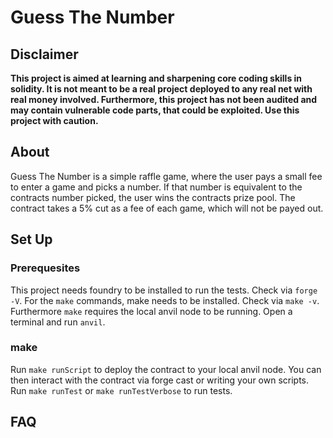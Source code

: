 # Guess The Number

## Disclaimer
<b> This project is aimed at learning and sharpening core coding skills in solidity. It is not meant to be a real project deployed to any real net with real money involved. Furthermore, this project has not been audited and may contain vulnerable code parts, that could be exploited. Use this project with caution. </b>

## About
Guess The Number is a simple raffle game, where the user pays a small fee to enter a game and picks a number. If that number is equivalent to the contracts number picked, the user wins the contracts prize pool. The contract takes a 5% cut as a fee of each game, which will not be payed out.

## Set Up
### Prerequesites
This project needs foundry to be installed to run the tests. Check via `forge -V`.
For the `make` commands, make needs to be installed. Check via `make -v`.
Furthermore `make` requires the local anvil node to be running. Open a terminal and run `anvil`.

### make
Run `make runScript` to deploy the contract to your local anvil node. You can then interact with the contract via forge cast or writing your own scripts.
Run `make runTest` or `make runTestVerbose` to run tests. 

## FAQ
